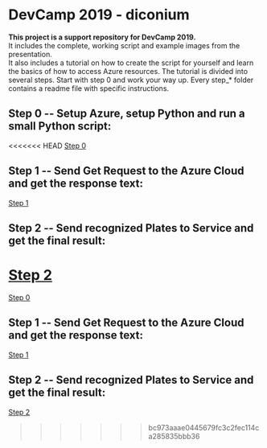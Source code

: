 # DevCamp 2019 - diconium
**This project is a support repository for DevCamp 2019.**  
It includes the complete, working script and example images from the presentation.  
It also includes a tutorial on how to create the script for yourself and learn the basics of how to access Azure resources.
The tutorial is divided into several steps. Start with step 0 and work your way up. Every step_\* folder contains a readme file with specific instructions.  

## Step 0 -- Setup Azure, setup Python and run a small Python script:
<<<<<<< HEAD
[Step 0](https://github.com/volkerhielscher/netnei/blob/master/step_0/)

## Step 1 -- Send Get Request to the Azure Cloud and get the response text:
[Step 1](https://github.com/volkerhielscher/netnei/blob/master/step_1/)

## Step 2 -- Send recognized Plates to Service and get the final result: 
[Step 2](https://github.com/volkerhielscher/netnei/blob/master/step_2/)
=======
[Step 0](https://github.com/volkerhielscher/netnei/blob/master/step_0/README.md)

## Step 1 -- Send Get Request to the Azure Cloud and get the response text:
[Step 1](https://github.com/volkerhielscher/netnei/blob/master/step_1/README.md)

## Step 2 -- Send recognized Plates to Service and get the final result: 
[Step 2](https://github.com/volkerhielscher/netnei/blob/master/step_2/README.md)
>>>>>>> bc973aaae0445679fc3c2fec114ca285835bbb36
